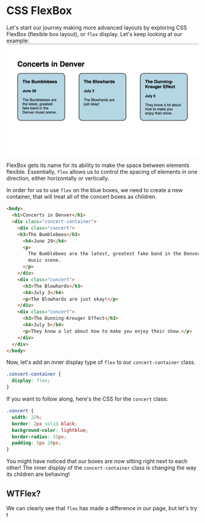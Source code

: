 # CSS FlexBox

Let's start our journey making more advanced layouts by exploring CSS FlexBox (flexible box layout), or `flex` display. Let's keep looking at our example:
![structured website example](../images/structured_website_example.png)

FlexBox gets its name for its ability to make the space between elements flexible. Essentially, `flex` allows us to control the spacing of elements in one direction, either horizontally or vertically.

In order for us to use `flex` on the blue boxes, we need to create a new container, that will treat all of the concert boxes as children.

```html
<body>
  <h1>Concerts in Denver</h1>
  <div class="concert-container">
    <div class="concert">
    <h3>The Bumblebees</h3>
      <h4>June 29</h4>
      <p>
        The Bumblebees are the latest, greatest fake band in the Denver
        music scene.
      </p>
    </div>
    <div class="concert">
      <h3>The Blowhards</h3>
      <h4>July 3</h4>
      <p>The Blowhards are just okay!</p>
    </div>
    <div class="concert">
      <h3>The Dunning-Kreuger Effect</h3>
      <h4>July 5</h4>
      <p>They know a lot about how to make you enjoy their show.</p>
    </div>
  </div>
</body>
```

Now, let's add an inner display type of `flex` to our `concert-container` class.
```css
.concert-container {
  display: flex;
}
```
If you want to follow along, here's the CSS for the `concert` class:
```css
.concert {
  width: 22%;
  border: 2px solid black;
  background-color: lightblue;
  border-radius: 15px;
  padding: 5px 20px;
}
```

You might have noticed that our boxes are now sitting right next to each other! The inner display of the `concert-container` class is changing the way its children are behaving!

## WTFlex?

We can clearly see that `flex` has made a difference in our page, but let's try t